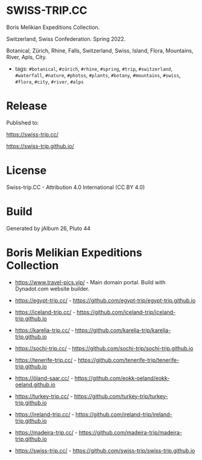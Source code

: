 # SWISS-TRIP.CC

Boris Melikian Expeditions Collection.

Switzerland, Swiss Confederation. Spring 2022.

Botanical, Zürich, Rhine, Falls, Switzerland, Swiss, Island, Flora, Mountains, River, Apls, City.

* tags: `#botanical`, `#zürich`, `#rhine`, `#spring`, `#trip`, `#switzerland`, `#waterfall`, `#nature`, `#photos`, `#plants`, `#botany`, `#mountains`, `#swiss`, `#flora`, `#city`, `#river`, `#alps`

# Release

Published to:

https://swiss-trip.cc/

https://swiss-trip.github.io/


# License

Swiss-trip.CC - Attribution 4.0 International (CC BY 4.0)

# Build

Generated by jAlbum 26, Pluto 44

# Boris Melikian Expeditions Collection

* https://www.travel-pics.vip/ - Main domain portal. Build with Dynadot.com website builder.

* https://egypt-trip.cc/ - https://github.com/egypt-trip/egypt-trip.github.io
* https://iceland-trip.cc/ - https://github.com/iceland-trip/iceland-trip.github.io
* https://karelia-trip.cc/ - https://github.com/karelia-trip/karelia-trip.github.io
* https://sochi-trip.cc/ - https://github.com/sochi-trip/sochi-trip.github.io
* https://tenerife-trip.cc/ - https://github.com/tenerife-trip/tenerife-trip.github.io
* https://öland-saar.cc/ - https://github.com/eokk-oeland/eokk-oeland.github.io
* https://turkey-trip.cc/ - https://github.com/turkey-trip/turkey-trip.github.io
* https://ireland-trip.cc/ - https://github.com/ireland-trip/ireland-trip.github.io
* https://madeira-trip.cc/ - https://github.com/madeira-trip/madeira-trip.github.io
* https://swiss-trip.cc/ - https://github.com/swiss-trip/swiss-trip.github.io